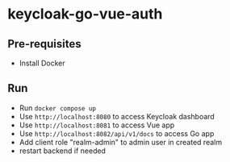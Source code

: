 # keycloak-go-vue-auth

## Pre-requisites
- Install Docker

## Run 
- Run `docker compose up`
- Use `http://localhost:8080` to access Keycloak dashboard
- Use `http://localhost:8081` to access Vue app
- Use `http://localhost:8082/api/v1/docs` to access Go app
- Add client role "realm-admin" to admin user in created realm
- restart backend if needed
